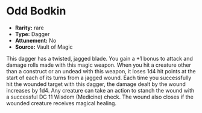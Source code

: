 
# Odd Bodkin

* **Rarity:** rare
* **Type:** Dagger
* **Attunement:** No
* **Source:** Vault of Magic


This dagger has a twisted, jagged blade. You gain a +1 bonus to attack and damage rolls made with this magic weapon. When you hit a creature other than a construct or an undead with this weapon, it loses 1d4 hit points at the start of each of its turns from a jagged wound. Each time you successfully hit the wounded target with this dagger, the damage dealt by the wound increases by 1d4. Any creature can take an action to stanch the wound with a successful DC 11 Wisdom (Medicine) check. The wound also closes if the wounded creature receives magical healing.

